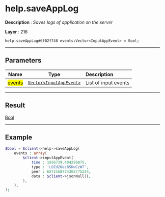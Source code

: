 # help.saveAppLog

**Description** : *Saves logs of application on the server*

**Layer** : 216

```tl
help.saveAppLog#6f02f748 events:Vector<InputAppEvent> = Bool;
```

---

## Parameters

| Name | Type | Description |
| :---: | :---: | :--- |
| <mark>events</mark> | [`Vector<InputAppEvent>`](type/InputAppEvent) | List of input events |

---

## Result

[Bool](type/Bool)

---

## Example

```php
$bool = $client->help->saveAppLog(
	events : array(
		$client->inputAppEvent(
			time : 1866739.404296875,
			type : 'LOZd2Ues8SKwCzWT',
			peer : 6872168724308775224,
			data : $client->jsonNull(),
		),
	),
);
```